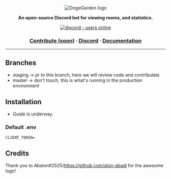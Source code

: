 <p align="center">
  <img src="https://cdn.discordapp.com/attachments/820450983892222022/820961073980899328/dogegarden-bottom-cropped.png" alt="DogeGarden logo" />
</p>
<p align="center">
  <strong>An open-source Discord bot for viewing rooms, and statistics.</strong>
</p>
<p align="center">
  <a href="https://discord.gg/Nu6KVjJYj6">
    <img src="https://img.shields.io/discord/820442045264691201?style=for-the-badge" alt="discord - users online" />
  </a>
</p>

<h3 align="center">  
  <a href="CONTRIBUTING.md">Contribute (soon)</a>
  <span> · </span>
  <a href="https://discord.gg/Nu6KVjJYj6">Discord</a>
  <span> · </span>
  <a href="https://docs.dogehouse.xyz">Documentation</a>
</h3>

---

## Branches

- staging -> pr to this branch, here we will review code and contribulate
- master -> don't touch, this is what's running in the production environment

## Installation

- Guide is underway.

### Default .env
```
CLIENT_TOKEN=
```

## Credits
Thank you to Abalon#2525/https://github.com/alon-abadi for the awesome logo!

